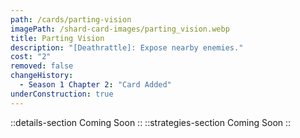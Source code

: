 ```yaml
---
path: /cards/parting-vision
imagePath: /shard-card-images/parting_vision.webp
title: Parting Vision
description: "[Deathrattle]: Expose nearby enemies."
cost: "2"
removed: false
changeHistory:
  - Season 1 Chapter 2: "Card Added"
underConstruction: true
---
```

::details-section
Coming Soon
::
::strategies-section
Coming Soon
::